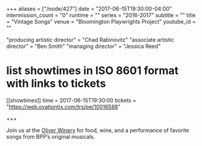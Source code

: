 +++
aliases = ["/node/427"]
date = "2017-06-15T19:30:00-04:00"
intermission_count = "0"
runtime = ""
series = "2016-2017"
subtitle = ""
title = "Vintage Songs"
venue = "Bloomington Playwrights Project"
youtube_id = ""

"producing artistic director" = "Chad Rabinovitz"
"associate artistic director" = "Ben Smith"
"managing director" = "Jessica Reed"

# list showtimes in ISO 8601 format with links to tickets
[[showtimes]]
    time = 2017-06-15T19:30:00
    tickets = "https://web.ovationtix.com/trs/pe/10016588"

+++

Join us at the [Oliver Winery](http://www.oliverwinery.com/) for food, wine, and a performance of favorite songs from BPP’s original musicals.
